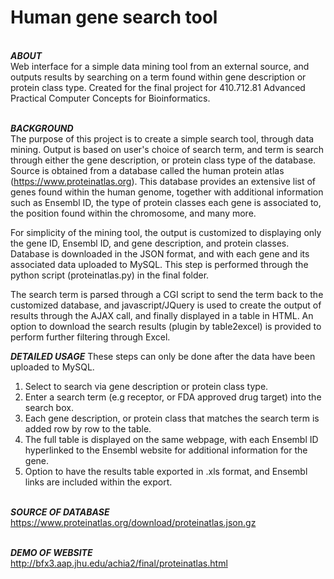 <h1>Human gene search tool</h1>

<br><b>*ABOUT*</b></br>
Web interface for a simple data mining tool from an external source, and outputs results by searching on a term found within gene description or protein class type. Created for the final project for 410.712.81 Advanced Practical Computer Concepts for Bioinformatics.

<br><b>*BACKGROUND*</b></br>
The purpose of this project is to create a simple search tool, through data mining. Output is based on user's choice of search term, and term is search through either the gene description, or protein class type of the database. Source is obtained from a database called the human protein atlas (https://www.proteinatlas.org). This database provides an extensive list of genes found within the human genome, together with additional information such as Ensembl ID, the type of protein classes each gene is associated to, the position found within the chromosome, and many more. 

For simplicity of the mining tool, the output is customized to displaying only the gene ID, Ensembl ID, and gene description, and protein classes. Database is downloaded in the JSON format, and with each gene and its associated data uploaded to MySQL. This step is performed through the python script (proteinatlas.py) in the final folder. 

The search term is parsed through a CGI script to send the term back to the customized database, and javascript/JQuery is used to create the output of results through the AJAX call, and finally displayed in a table in HTML. An option to download the search results (plugin by table2excel) is provided to perform further filtering through Excel. 

<b>*DETAILED USAGE*</b>
These steps can only be done after the data have been uploaded to MySQL.
1. Select to search via gene description or protein class type.
2. Enter a search term (e.g receptor, or FDA approved drug target) into the search box. 
3. Each gene description, or protein class that matches the search term is added row by row to the table. 
4. The full table is displayed on the same webpage, with each Ensembl ID hyperlinked to the Ensembl website for additional information for the gene. 
5. Option to have the results table exported in .xls format, and Ensembl links are included within the export.

<br><b>*SOURCE OF DATABASE*</b></br>
https://www.proteinatlas.org/download/proteinatlas.json.gz

<br><b>*DEMO OF WEBSITE*</b></br>
http://bfx3.aap.jhu.edu/achia2/final/proteinatlas.html

